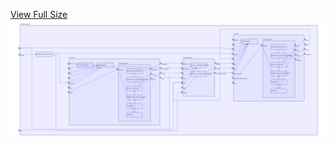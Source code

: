 [View Full Size](https://raw.githubusercontent.com/mingfang/terraform-provider-k8s/master/examples/minecraft/diagram.svg?sanitize=true)<img src="diagram.svg"/>

